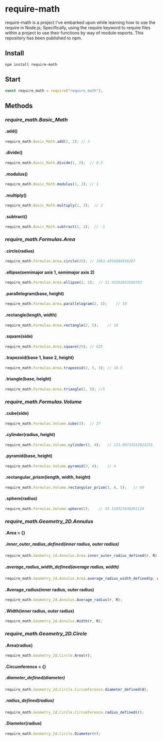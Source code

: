 # require-math
require-math is a project I've embarked upon while learning how to use the require in Node.js; Specifically, using the require keyword to require files within a project to use their functions by way of module exports. This repository has been published to npm.
## Install
```
npm install require-math
```
## Start
```javascript
const require_math = require("require_math");
```
## Methods
### *require_math.Basic_Math*
#### .add()
```javascript
require_math.Basic_Math.add(1, 2); // 3
```
#### .divide()
```javascript
require_math.Basic_Math.divide(1, 2);  // 0.5
```
#### .modulus()
```javascript
require_math.Basic_Math.modulus(1, 2); // 1
```
#### .multiply()
```javascript
require_math.Basic_Math.multiply(1, 2);  // 2
```
#### .subtract()
```javascript
require_math.Basic_Math.subtract(1, 2);  // -1
```
### *require_math.Formulas.Area* 
#### .circle(radius)
```javascript
require_math.Formulas.Area.circle(25); // 1963.4954084936207
```
#### .ellipse(semimajor axis 1, semimajor axis 2)
```javascript
require_math.Formulas.Area.ellipse(2, 5);  // 31.41592653589793
```
#### .parallelogram(base, height)
```javascript
require_math.Formulas.Area.parallelogram(2, 5);    // 10
```
#### .rectangle(length, width)
```javascript
require_math.Formulas.Area.rectangle(2, 5);    // 10
```
#### .square(side)
```javascript
require_math.Formulas.Area.square(25); // 625
```
#### .trapezoid(base 1, base 2, height)
```javascript
require_math.Formulas.Area.trapezoid(2, 5, 3); // 10.5
```
#### .triangle(base, height)
```javascript
require_math.Formulas.Area.triangle(2, 5); //5
```
### *require_math.Formulas.Volume* 
#### .cube(side)
```javascript
require_math.Formulas.Volume.cube(3);  // 27
```
#### .cylinder(radius, height)
```javascript
require_math.Formulas.Volume.cylinder(3, 4);   // 113.09733552923255
```
#### .pyramid(base, height)
```javascript
require_math.Formulas.Volume.pyramid(3, 4);    // 4
```
#### .rectangular_prism(length, width, height)
```javascript
require_math.Formulas.Volume.rectangular_prism(3, 4, 5);   // 60
```
#### .sphere(radius)
```javascript
require_math.Formulas.Volume.sphere(2);    // 33.510321638291124
```
### *require_math.Geometry_2D.Annulus*
#### .Area = {}
##### .inner_outer_radius_defined(inner radius, outer radius)
```javascript
require_math.Geometry_2d.Annulus.Area.inner_outer_radius_defined(r, R);
```
##### .average_radius_width_defined(average radius, width)
```javascript
require_math.Geometry_2d.Annulus.Area.average_radius_width_defined(p, w);
```
#### .Average_radius(inner radius, outer radius)
```javascript
require_math.Geometry_2d.Annulus.Average_radius(r, R);
```
#### .Width(inner radius, outer radius)
```javascript
require_math.Geometry_2d.Annulus.Width(r, R);
```
### *require_math.Geometry_2D.Circle*
#### .Area(radius)
```javascript
require_math.Geometry_2d.Circle.Area(r);
```
#### .Circumference = {}
##### .diameter_defined(diameter)
```javascript
require_math.Geometry_2d.Circle.Circumference.diameter_defined(d);
```
##### .radius_defined(radius)
```javascript
require_math.Geometry_2d.Circle.Circumference.radius_defined(r);
```
#### .Diameter(radius)
```javascript
require_math.Geometry_2d.Circle.Diameter(r);
```